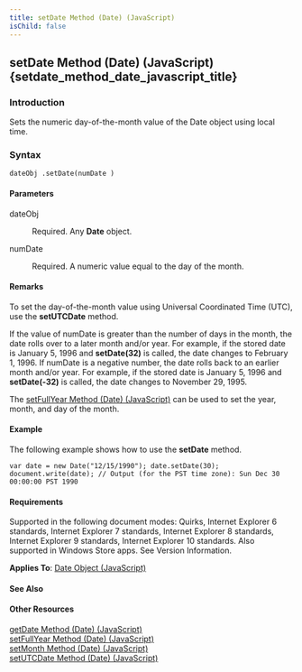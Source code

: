 ```yaml
---
title: setDate Method (Date) (JavaScript)
isChild: false
---
```


## setDate Method (Date) (JavaScript) {setdate_method_date_javascript_title}

### Introduction 

 Sets the numeric day-of-the-month value of the Date object using local time.

### Syntax 

```
dateObj .setDate(numDate )
```

#### Parameters 

<div id="sectionSection0" class="section" name="collapseableSection" style="" expanded="true">
  <dl class="authored">
    <dt>
      <span class="parameter" sdata="paramReference" xmlns:util="util">dateObj</span>
    </dt>
    <dd>
      <p xmlns:util="util">
        Required. Any <b>Date</b> object.
      </p>
    </dd>
    <dt>
      <span class="parameter" sdata="paramReference" xmlns:util="util">numDate</span>
    </dt>
    <dd>
      <p xmlns:util="util">
        Required. A numeric value equal to the day of the month.
      </p>
    </dd>
  </dl>
</div>

#### Remarks 

<div id="languageReferenceRemarksSection" class="section" name="collapseableSection" style="">
  <p xmlns:util="util">
    To set the day-of-the-month value using Universal Coordinated Time (UTC), use the <b>setUTCDate</b> method.
  </p>
  <p xmlns:util="util">
    If the value of <span class="parameter" sdata="paramReference">numDate</span> is greater than the number of days in the month, the date rolls over to a later month and/or year. For example, if
    the stored date is January 5, 1996 and <b>setDate(32)</b> is called, the date changes to February 1, 1996. If <span class="parameter" sdata="paramReference">numDate</span> is a negative number,
    the date rolls back to an earlier month and/or year. For example, if the stored date is January 5, 1996 and <b>setDate(-32)</b> is called, the date changes to November 29, 1995.
  </p>
  <p xmlns:util="util">
    The <span sdata="link"><a href="635e4f5a-0210-4c01-8152-b0da4146f6ff.htm">setFullYear Method (Date) (JavaScript)</a></span> can be used to set the year, month, and day of the month.
  </p>
</div>

#### Example 

<p xmlns:util="util">
  The following example shows how to use the <b>setDate</b> method.
</p>

```
var date = new Date("12/15/1990"); date.setDate(30); document.write(date); // Output (for the PST time zone): Sun Dec 30 00:00:00 PST 1990
```

#### Requirements 

<div id="requirementsTitleSection" class="section" name="collapseableSection" style="">
  <p xmlns:util="util"></p>
  <p>
    Supported in the following document modes: Quirks, Internet Explorer 6 standards, Internet Explorer 7 standards, Internet Explorer 8 standards, Internet Explorer 9 standards, Internet Explorer 10
    standards. Also supported in Windows Store apps. See Version Information.
  </p>
  <p xmlns:util="util">
    <b>Applies To</b>: <span sdata="link"><a href="ce2202bb-7ec9-4f5a-bf48-3a04feff283e.htm">Date Object (JavaScript)</a></span>
  </p>
</div>

#### See Also 

<div id="seeAlsoSection" class="section" name="collapseableSection" style="">
  <h4 class="subHeading">
    Other Resources
  </h4>
  <div class="seeAlsoStyle">
    <span sdata="link" xmlns:util="util"><a href="67e7f07c-dd46-4b42-82d6-e53e4bd33703.htm">getDate Method (Date) (JavaScript)</a></span>
  </div>
  <div class="seeAlsoStyle">
    <span sdata="link" xmlns:util="util"><a href="635e4f5a-0210-4c01-8152-b0da4146f6ff.htm">setFullYear Method (Date) (JavaScript)</a></span>
  </div>
  <div class="seeAlsoStyle">
    <span sdata="link" xmlns:util="util"><a href="4f5be295-d536-46c0-b3a4-ad06457efe82.htm">setMonth Method (Date) (JavaScript)</a></span>
  </div>
  <div class="seeAlsoStyle">
    <span sdata="link" xmlns:util="util"><a href="e6c3b876-70fe-4103-b197-6c84c078ce10.htm">setUTCDate Method (Date) (JavaScript)</a></span>
  </div>
</div>

